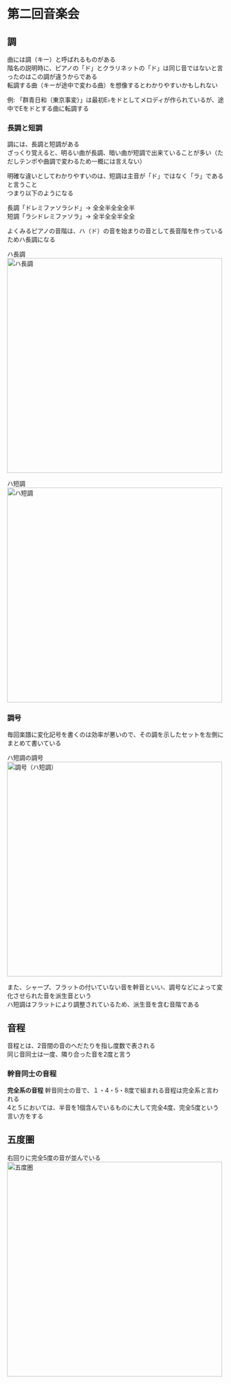 # 第二回音楽会

## 調

曲には調（キー）と呼ばれるものがある  
階名の説明時に、ピアノの「ド」とクラリネットの「ド」は同じ音ではないと言ったのはこの調が違うからである  
転調する曲（キーが途中で変わる曲）を想像するとわかりやすいかもしれない  

例: 「群青日和（東京事変）」は最初E♭をドとしてメロディが作られているが、途中でEをドとする曲に転調する  

### 長調と短調

調には、長調と短調がある  
ざっくり覚えると、明るい曲が長調、暗い曲が短調で出来ていることが多い（ただしテンポや曲調で変わるため一概には言えない）  

明確な違いとしてわかりやすいのは、短調は主音が「ド」ではなく「ラ」であると言うこと  
つまり以下のようになる  

長調「ドレミファソラシド」-> 全全半全全全半  
短調「ラシドレミファソラ」-> 全半全全半全全  

よくみるピアノの音階は、ハ（ド）の音を始まりの音として長音階を作っているためハ長調になる

ハ長調  
<img width="500" alt="ハ長調" src="https://user-images.githubusercontent.com/61812388/80589949-10173b80-8a56-11ea-9848-5a4c734931d3.png">

ハ短調  
<img width="500" alt="ハ短調" src="https://user-images.githubusercontent.com/61812388/80589943-0db4e180-8a56-11ea-834f-2a360127065e.png">


### 調号

毎回楽譜に変化記号を書くのは効率が悪いので、その調を示したセットを左側にまとめて書いている  

ハ短調の調号  
<img width="500" alt="調号（ハ短調）" src="https://user-images.githubusercontent.com/61812388/80589954-11486880-8a56-11ea-8864-1af427e20b74.png">

また、シャープ、フラットの付いていない音を幹音といい、調号などによって変化させられた音を派生音という  
ハ短調はフラットにより調整されているため、派生音を含む音階である

## 音程

音程とは、2音間の音のへだたりを指し度数で表される  
同じ音同士は一度、隣り合った音を2度と言う  

### 幹音同士の音程

**完全系の音程**
幹音同士の音で、１・4・5・8度で組まれる音程は完全系と言われる  
4と５においては、半音を1個含んでいるものに大して完全4度、完全5度という言い方をする  

## 五度圏

右回りに完全5度の音が並んでいる
<img width="500" alt="五度圏" src="https://user-images.githubusercontent.com/61812388/80591288-67b6a680-8a58-11ea-81b1-9a4bfc264a67.png">

